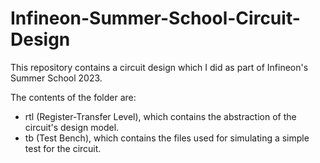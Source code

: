 # Infineon-Summer-School-Circuit-Design
This repository contains a circuit design which I did as part of Infineon's Summer School 2023.

The contents of the folder are:

- rtl (Register-Transfer Level), which contains the abstraction of the circuit's design model.
- tb (Test Bench), which contains the files used for simulating a simple test for the circuit.
